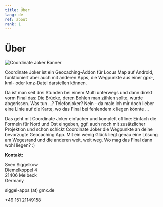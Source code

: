 ```yaml
---
title: Über
lang: de
ref: about
rank: 1
---
```


# Über
![Coordinate Joker Banner](https://raw.githubusercontent.com/siggel/coordinatejoker/refs/heads/master/images/playstore/banner.png)

Coordinate Joker ist ein Geocaching-Addon für Locus Map auf Android, funktioniert aber auch mit anderen Apps, die Wegpunkte aus einer gpx-, kml- oder kmz-Datei darstellen können.

Da ist man seit drei Stunden bei einem Multi unterwegs und dann direkt vorm Final das: Die Brücke, deren Bohlen man zählen sollte, wurde abgerissen. Was tun ...? Telefonjoker? Nein - da male ich mir doch lieber eine Linie auf die Karte, wo das Final bei fehlendem x liegen könnte ...

Das geht mit Coordinate Joker einfacher und komplett offline: Einfach die Formeln für Nord und Ost eingeben, ggf. auch noch mit zusätzlicher Projektion und schon schickt Coordinate Joker die Wegpunkte an deine bevorzugte Geocaching App. Mit ein wenig Glück liegt genau eine Lösung am Wegesrand und die anderen weit, weit weg. Wo mag das Final dann wohl liegen? :)

**Kontakt:**

Sven Siggelkow  
Diemelkoppel 4  
21406 Melbeck  
Germany

siggel-apps (at) gmx.de

+49 151 21149158
